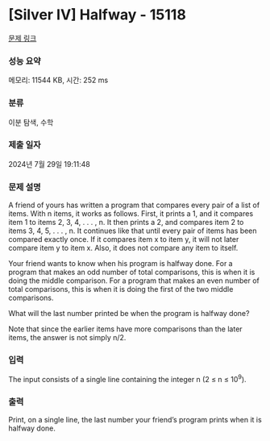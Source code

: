 # [Silver IV] Halfway - 15118 

[문제 링크](https://www.acmicpc.net/problem/15118) 

### 성능 요약

메모리: 11544 KB, 시간: 252 ms

### 분류

이분 탐색, 수학

### 제출 일자

2024년 7월 29일 19:11:48

### 문제 설명

<p>A friend of yours has written a program that compares every pair of a list of items. With n items, it works as follows. First, it prints a 1, and it compares item 1 to items 2, 3, 4, . . . , n. It then prints a 2, and compares item 2 to items 3, 4, 5, . . . , n. It continues like that until every pair of items has been compared exactly once. If it compares item x to item y, it will not later compare item y to item x. Also, it does not compare any item to itself.</p>

<p>Your friend wants to know when his program is halfway done. For a program that makes an odd number of total comparisons, this is when it is doing the middle comparison. For a program that makes an even number of total comparisons, this is when it is doing the first of the two middle comparisons.</p>

<p>What will the last number printed be when the program is halfway done?</p>

<p>Note that since the earlier items have more comparisons than the later items, the answer is not simply n/2.</p>

### 입력 

 <p>The input consists of a single line containing the integer n (2 ≤ n ≤ 10<sup>9</sup>).</p>

### 출력 

 <p>Print, on a single line, the last number your friend’s program prints when it is halfway done.</p>

